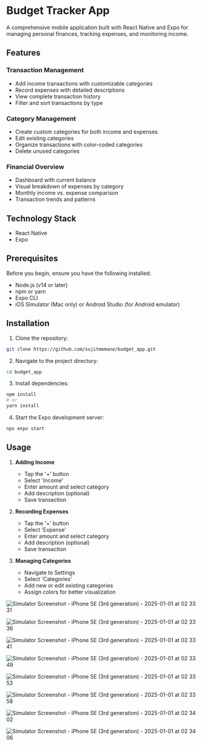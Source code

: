 # Budget Tracker App

A comprehensive mobile application built with React Native and Expo for managing personal finances, tracking expenses, and monitoring income.

## Features

### Transaction Management
- Add income transactions with customizable categories
- Record expenses with detailed descriptions
- View complete transaction history
- Filter and sort transactions by type

### Category Management
- Create custom categories for both income and expenses
- Edit existing categories
- Organize transactions with color-coded categories
- Delete unused categories

### Financial Overview
- Dashboard with current balance
- Visual breakdown of expenses by category
- Monthly income vs. expense comparison
- Transaction trends and patterns

## Technology Stack

- React Native
- Expo

  
## Prerequisites

Before you begin, ensure you have the following installed:
- Node.js (v14 or later)
- npm or yarn
- Expo CLI
- iOS Simulator (Mac only) or Android Studio (for Android emulator)

## Installation

1. Clone the repository:
```bash
git clone https://github.com/sujitmemane/budget_app.git
```

2. Navigate to the project directory:
```bash
cd budget_app
```

3. Install dependencies:
```bash
npm install
# or
yarn install
```

4. Start the Expo development server:
```bash
npx expo start
```

## Usage

1. **Adding Income**
   - Tap the '+' button
   - Select 'Income'
   - Enter amount and select category
   - Add description (optional)
   - Save transaction

2. **Recording Expenses**
   - Tap the '+' button
   - Select 'Expense'
   - Enter amount and select category
   - Add description (optional)
   - Save transaction

3. **Managing Categories**
   - Navigate to Settings
   - Select 'Categories'
   - Add new or edit existing categories
   - Assign colors for better visualization


![Simulator Screenshot - iPhone SE (3rd generation) - 2025-01-01 at 02 33 31](https://github.com/user-attachments/assets/ee668752-c5a0-422b-b744-06cf823d1fbc)

![Simulator Screenshot - iPhone SE (3rd generation) - 2025-01-01 at 02 33 36](https://github.com/user-attachments/assets/ff33b9fa-4833-4371-8294-d2665da54091)


![Simulator Screenshot - iPhone SE (3rd generation) - 2025-01-01 at 02 33 41](https://github.com/user-attachments/assets/fb34bc44-337e-4300-b6aa-3c76d1d1c76e)


![Simulator Screenshot - iPhone SE (3rd generation) - 2025-01-01 at 02 33 49](https://github.com/user-attachments/assets/04c09444-ced0-4f0a-bc75-f65e1e25d8b1)

![Simulator Screenshot - iPhone SE (3rd generation) - 2025-01-01 at 02 33 53](https://github.com/user-attachments/assets/5fbb249b-872a-41d2-bedd-7230b2da8487)


![Simulator Screenshot - iPhone SE (3rd generation) - 2025-01-01 at 02 33 58](https://github.com/user-attachments/assets/c2c15585-e6f4-4b3f-bfc3-f324e5dd239a)

![Simulator Screenshot - iPhone SE (3rd generation) - 2025-01-01 at 02 34 02](https://github.com/user-attachments/assets/b17ee799-028c-4d0e-a480-6ec7e00e4256)

![Simulator Screenshot - iPhone SE (3rd generation) - 2025-01-01 at 02 34 06](https://github.com/user-attachments/assets/c2fbbf26-c392-4140-8c06-a420e4f677a9)
